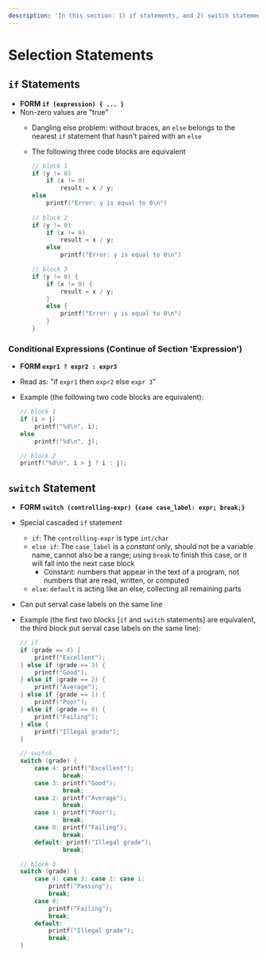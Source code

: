 ```yaml
---
description: 'In this section: 1) if statements, and 2) switch statements.'
---
```


# Selection Statements

## `if` Statements 

* **FORM `if (expression) { ... }`**
* Non-zero values are "true"
  * Dangling else problem: without braces, an `else` belongs to the nearest `if` statement that hasn't paired with an `else` 
  * The following three code blocks are equivalent

    ```c
    // block 1
    if (y != 0)
        if (x != 0)
            result = x / y;
    else 
        printf("Error: y is equal to 0\n")
 
    // block 2       
    if (y != 0)
        if (x != 0)
            result = x / y;
        else 
            printf("Error: y is equal to 0\n")

    // block 3
    if (y != 0) {
        if (x != 0) {
            result = x / y;
        }
        else {
            printf("Error: y is equal to 0\n")
        }
    }
    ```

### Conditional Expressions \(Continue of Section 'Expression'\)

* **FORM `expr1 ? expr2 : expr3`**
* Read as: "if `expr1` then `expr2` else `expr 3`"
* Example \(the following two code blocks are equivalent\):

  ```c
  // block 1
  if (i > j) 
      printf("%d\n", i);
  else
      printf("%d\n", j);

  // block 2
  printf("%d\n", i > j ? i : j); 
  ```



## `switch` Statement 

* **FORM `switch (controlling-expr) {case case_label: expr; break;}`**
* Special cascaded `if` statement 
  * `if`: The `controlling-expr` is type `int/char`
  * `else if`: The `case_label` is a _constant_ only,  should not be a variable name, cannot also be a range; using `break` to finish this case, or it will fall into the next case block 
    * Constant: numbers that appear in the text of a program, not numbers that are read, written, or computed
  * `else`: `default` is acting like an else, collecting all remaining parts 
* Can put serval case labels on the same line
* Example \(the first two blocks \[`if` and `switch` statements\] are equivalent, the third block put serval case labels on the same line\):

  ```c
  // if
  if (grade == 4) {     
      printf("Excellent");
  } else if (grade == 3) {
      printf("Good");
  } else if (grade == 2) {
      printf("Average"); 
  } else if {grade == 1) {
      printf("Poor");
  } else if (grade == 0) {
      printf("Failing");
  } else {
      printf("Illegal grade");
  }

  // switch 
  switch (grade) {
      case 4: printf("Excellent");
              break;
      case 3: printf("Good");
              break;      
      case 2: printf("Average");
              break;
      case 1: printf("Poor");
              break;
      case 0: printf("Failing");
              break;
      default: printf("Illegal grade");
              break;

  // block 3
  switch (grade) {
      case 4: case 3: case 2: case 1: 
          printf("Passing");
          break;
      case 0:
          printf("Failing");
          break;
      default: 
          printf("Illegal grade");
          break;
  }
  ```

